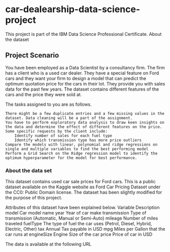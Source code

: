 # car-dealearship-data-science-project

This project is part of the IBM Data Science Professional Certificate.
About the dataset

## Project Scenario

You have been employed as a Data Scientist by a consultancy firm. The firm has a client who is a used car dealer. They have a special feature on Ford cars and they want your firm to design a model that can predict the optimum quotation price for the cars in their lot. They provide you with sales data for the past few years. The dataset contains different features of the cars and the price they were sold at.

The tasks assigned to you are as follows.

    There might be a few duplicate entries and a few missing values in the dataset. Data cleaning will be a part of the assignment.
    You have to perform exploratory data analysis to draw keen insights on the data and determine the effect of different features on the price. Some specific requests by the client include:
        Identify number of sales for each fuel type
        Identify which transmission type has more price outliers
    Compare the models with linear, polynomial and ridge regressions on single and multiple variables to find the best performing model
    Perform a Grid Search on the Ridge regression model to identify the optimum hyperparameter for the model for best performance.


### About the data set

This dataset contains used car sale prices for Ford cars. This is a public dataset available on the Kaggle website as Ford Car Pricing Dataset under the CC0: Public Domain license. The dataset has been slightly modified for the purpose of this project.

Attributes of this dataset have been explained below.
Variable 	Description
model 	Car model name
year 	Year of car make
transmission 	Type of transmission (Automatic, Manual or Semi-Auto)
mileage 	Number of miles traveled
fuelType 	The type of fuel the car uses (Petrol, Diesel, Hybrid, Electric, Other)
tax 	Annual Tax payable in USD
mpg 	Miles per Gallon that the car runs at
engineSize 	Engine Size of the car
price 	Price of car in USD

The data is available at the following URL
